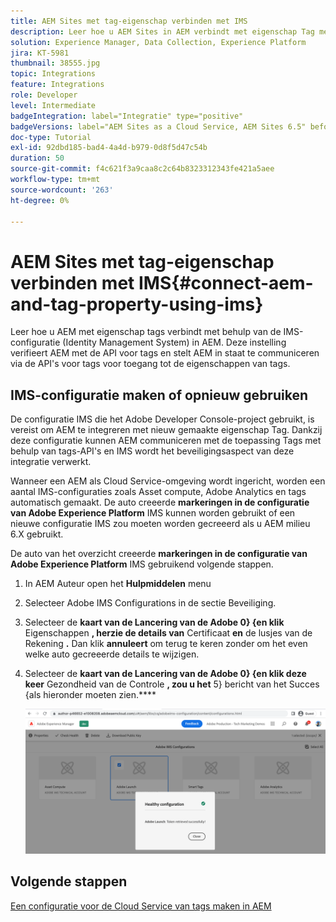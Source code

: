 ```yaml
---
title: AEM Sites met tag-eigenschap verbinden met IMS
description: Leer hoe u AEM Sites in AEM verbindt met eigenschap Tag met behulp van IMS-configuratie.
solution: Experience Manager, Data Collection, Experience Platform
jira: KT-5981
thumbnail: 38555.jpg
topic: Integrations
feature: Integrations
role: Developer
level: Intermediate
badgeIntegration: label="Integratie" type="positive"
badgeVersions: label="AEM Sites as a Cloud Service, AEM Sites 6.5" before-title="false"
doc-type: Tutorial
exl-id: 92dbd185-bad4-4a4d-b979-0d8f5d47c54b
duration: 50
source-git-commit: f4c621f3a9caa8c2c64b8323312343fe421a5aee
workflow-type: tm+mt
source-wordcount: '263'
ht-degree: 0%

---
```


# AEM Sites met tag-eigenschap verbinden met IMS{#connect-aem-and-tag-property-using-ims}

Leer hoe u AEM met eigenschap tags verbindt met behulp van de IMS-configuratie (Identity Management System) in AEM. Deze instelling verifieert AEM met de API voor tags en stelt AEM in staat te communiceren via de API&#39;s voor tags voor toegang tot de eigenschappen van tags.

## IMS-configuratie maken of opnieuw gebruiken

De configuratie IMS die het Adobe Developer Console-project gebruikt, is vereist om AEM te integreren met nieuw gemaakte eigenschap Tag. Dankzij deze configuratie kunnen AEM communiceren met de toepassing Tags met behulp van tags-API&#39;s en IMS wordt het beveiligingsaspect van deze integratie verwerkt.

Wanneer een AEM als Cloud Service-omgeving wordt ingericht, worden een aantal IMS-configuraties zoals Asset compute, Adobe Analytics en tags automatisch gemaakt. De auto creeerde **markeringen in de configuratie van Adobe Experience Platform** IMS kunnen worden gebruikt of een nieuwe configuratie IMS zou moeten worden gecreeerd als u AEM milieu 6.X gebruikt.

De auto van het overzicht creeerde **markeringen in de configuratie van Adobe Experience Platform** IMS gebruikend volgende stappen.

1. In AEM Auteur open het **Hulpmiddelen** menu
1. Selecteer Adobe IMS Configurations in de sectie Beveiliging.
1. Selecteer de **kaart van de Lancering van de Adobe 0} {en klik** Eigenschappen **, herzie de details van** Certificaat **en** de lusjes van de Rekening **.** Dan klik **annuleert** om terug te keren zonder om het even welke auto gecreeerde details te wijzigen.
1. Selecteer de **kaart van de Lancering van de Adobe 0} {en klik deze keer** Gezondheid van de Controle **, zou u het** 5} bericht van het Succes {als hieronder moeten zien.****

   ![ de Gezonde Configuratie IMS van Markeringen ](assets/adobe-launch-healthy-ims-config.png)

## Volgende stappen

[Een configuratie voor de Cloud Service van tags maken in AEM](create-aem-launch-cloud-service.md)
